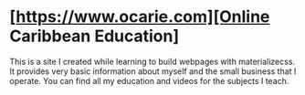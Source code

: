 # [https://www.ocarie.com][Online Caribbean Education]

This is a site I created while learning to build webpages with materializecss. It provides very basic information about
myself and the small business that I operate. You can find all my education and videos for the subjects I teach.
